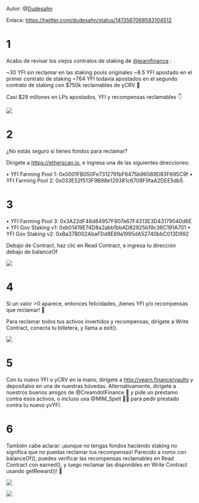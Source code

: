 Autor: @[Dudesahn](https://twitter.com/dudesahn)

Enlace: https://twitter.com/dudesahn/status/1413567068583104512

# 1

Acabo de revisar los viejos contratos de staking de [@iearnfinance](https://twitter.com/iearnfinance) :

~30 YFI sin reclamar en las staking pools originales
~8.5 YFI apostado en el primer contrato de staking
~764 YFI todavía apostados en el segundo contrato de staking con $750k reclamables de yCRV 😬

Casi $29 millones en LPs apostados, YFI y recompensas reclamables :point_down:

![](image1.jfif)

# 2

¿No estás seguro si tienes fondos para reclamar?

Dirígete a https://etherscan.io, e ingresa una de las siguientes direcciones:

• YFI Farming Pool 1: 0x0001FB050Fe7312791bF6475b96569D83F695C9f
• YFI Farming Pool 2: 0x033E52f513F9B98e129381c6708F9faA2DEE5db5

# 3

• YFI Farming Pool 3: 0x3A22dF48d84957F907e67F4313E3D43179040d6E
• YFI Gov Staking v1: 0xb01419E74D8a2abb1bbAD82925b19c36C191A701
• YFI Gov Staking v2: 0xBa37B002AbaFDd8E89a1995dA52740bbC013D992

Debajo de Contract, haz clic en Read Contract, e ingresa tu dirección debajo de balanceOf

![](image2.jfif)

# 4

Si un valor >0 aparece, entonces felicidades, ¡tienes YFI y/o recompensas que reclamar! :partying_face:

Para reclamar todos tus activos invertidos y recompensas, dirígete a Write Contract, conecta tu billetera, y llama a exit().

![](image3.jfif)

# 5

Con tu nuevo YFI o yCRV en la mano, dirígete a http://yearn.finance/vaults y deposítalos en una de nuestras bóvedas.  Alternativamente, dirígete a nuestros buenos amigos de @CreamdotFinance 🍦 y pide un préstamo contra esos activos, o incluso usa @MIM_Spell 🧙‍♂️ para pedir prestado contra tu nuevo yvYFI.

# 6

También cabe aclarar: ¡aunque no tengas fondos haciendo staking no significa que no puedas reclamar tus recompensas! Parecido a como con balanceOf(), puedes verificar las recompensas reclamables en Read Contract con earned(), y luego reclamar las disponibles en Write Contract usando getReward()! 🤑

![](image4.png) </br>

![](image5.png)
